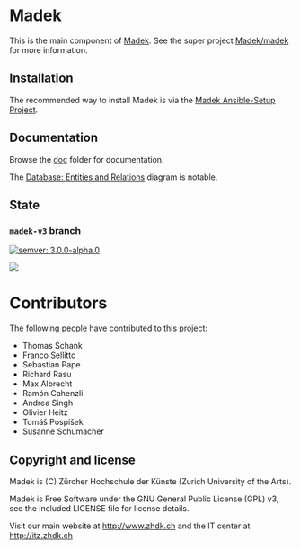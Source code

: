 # Madek
This is the main component of [Madek](https://github.com/madek). See the
super project [Madek/madek](https://github.com/Madek/madek) for more
information.


## Installation

The recommended way to install Madek is via the [Madek
Ansible-Setup Project](https://github.com/zhdk/madek-ansible-setup).


## Documentation

Browse the [doc](./doc) folder for documentation.

The [Database: Entities and Relations][] diagram is notable.

  [Database: Entities and Relations]: http://rawgit.com/madek/madek-documentation/master/source/architecture/database/entities_and_relations.svg

## State

### `madek-v3` branch


[![semver: 3.0.0-alpha.0](https://img.shields.io/badge/semver-3.0.0--alpha.0-orange.svg)](http://semver.org)

<a href="http://ci3.zhdk.ch/cider-ci/ui/public/Madek%20Webapp/madek-v3/Tests%20MRI-2.1,Tests%20JRuby-9000,Code%20Checks,Deploy%20to%20test/summary.html">
  <img src="http://ci3.zhdk.ch/cider-ci/ui/public/Madek%20Webapp/madek-v3/Tests%20MRI-2.1,Tests%20JRuby-9000,Code%20Checks,Code%20Checks,Deploy%20to%20test/summary.svg?respond_width_200&orientation=vertical">
  </img>
</a>




# Contributors

The following people have contributed to this project:

* Thomas Schank
* Franco Sellitto
* Sebastian Pape
* Richard Rasu
* Max Albrecht
* Ramón Cahenzli
* Andrea Singh
* Olivier Heitz
* Tomáš Pospíšek
* Susanne Schumacher


## Copyright and license

Madek is (C) Zürcher Hochschule der Künste (Zurich University of the Arts).

Madek is Free Software under the GNU General Public License (GPL) v3, see the included LICENSE file for license details.

Visit our main website at http://www.zhdk.ch and the IT center
at http://itz.zhdk.ch

